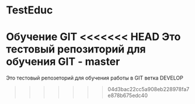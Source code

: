 # TestEduc
Обучение GIT
<<<<<<< HEAD
Это тестовый репозиторий для обучения GIT - master
=======
Это тестовый репозеторий для обучения работы в GIT ветка DEVELOP
>>>>>>> 04d3bac22cc5a908eb228978fa7e878b675edc40
